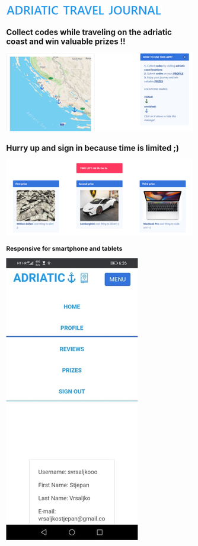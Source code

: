 <img alt="title" src="./readmeImages/adriatic-travel-journal1.PNG">

## Collect codes while traveling on the adriatic coast and win valuable prizes !!

<img alt="main-menu" src="./readmeImages/adriatic-travel-journal2.PNG">

## Hurry up and sign in because time is limited ;)

<img alt="prizes-and-timer" src="./readmeImages/adriatic-travel-journal3.PNG">

### Responsive for smartphone and tablets

<img alt="prizes-and-timer" src="./readmeImages/adriatic-travel-journal4.jpg">
